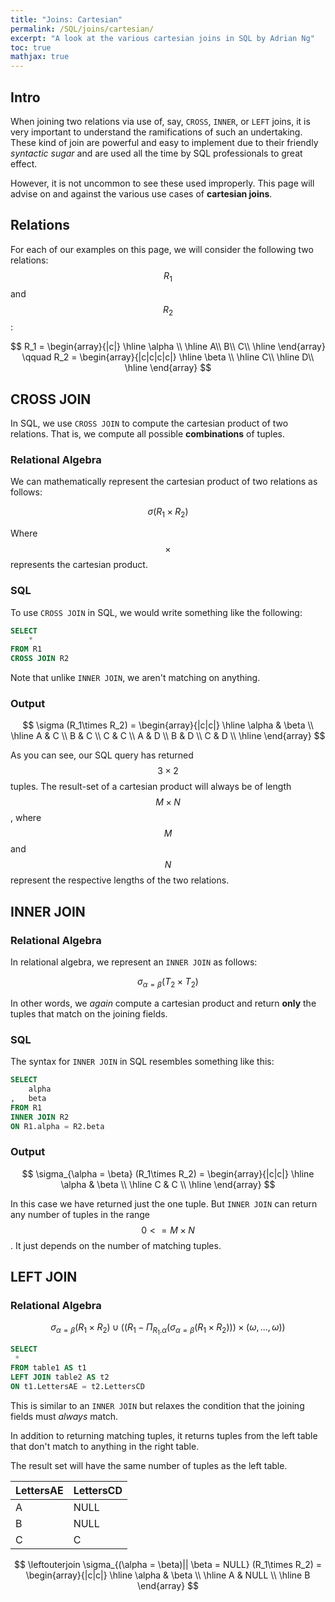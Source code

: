 ```yaml
---
title: "Joins: Cartesian"
permalink: /SQL/joins/cartesian/
excerpt: "A look at the various cartesian joins in SQL by Adrian Ng"
toc: true
mathjax: true
---
```



## Intro

When joining two relations via use of, say, `CROSS`, `INNER`, or `LEFT` joins, it is very important to understand the ramifications of such an undertaking. 
These kind of join are powerful and easy to implement due to their friendly _syntactic sugar_ and are used all the time by SQL professionals to great effect. 

However, it is not uncommon to see these used improperly. This page will advise on and against the various use cases of __cartesian joins__.

## Relations

For each of our examples on this page, we will consider the following two relations: $$R_1$$ and $$R_2$$:

$$
R_1 =
\begin{array}{|c|}
\hline
\alpha \\ \hline
A\\
B\\
C\\ \hline
\end{array}
\qquad
R_2 =
\begin{array}{|c|c|c|c|}
\hline
\beta \\ \hline
C\\ \hline
D\\ \hline
\end{array}
$$


## CROSS JOIN

In SQL, we use `CROSS JOIN` to compute the cartesian product of two relations.
That is, we compute all possible __combinations__ of tuples.

### Relational Algebra

We can mathematically represent the cartesian product of two relations as follows:

$$
\sigma (R_1 \times R_2)
$$ 

Where $$\times$$ represents the cartesian product.

### SQL

To use `CROSS JOIN` in SQL, we would write something like the following:

```sql
SELECT
	*
FROM R1
CROSS JOIN R2
```
Note that unlike `INNER JOIN`, we aren't matching on anything. 

### Output

$$
\sigma (R_1\times R_2) = 
\begin{array}{|c|c|}
\hline
\alpha & \beta \\ \hline
A & C \\ 
B & C \\ 
C & C \\ 
A & D \\ 
B & D \\  
C & D \\ \hline
\end{array} 
$$

As you can see, our SQL query has returned $$3 \times 2 $$ tuples.
The result-set of a cartesian product will always be of length $$M \times N$$, where $$M$$ and $$N$$ represent the respective lengths of the two relations.

## INNER JOIN

### Relational Algebra

In relational algebra, we represent an `INNER JOIN` as follows:

$$
\sigma_{\alpha = \beta} (T_2 \times T_2)
$$

In other words, we _again_ compute a cartesian product and return __only__ the tuples that match on the joining fields.

### SQL

The syntax for `INNER JOIN` in SQL resembles something like this:

```sql
SELECT 
	alpha
,	beta
FROM R1
INNER JOIN R2
ON R1.alpha = R2.beta
```

### Output

$$
\sigma_{\alpha = \beta} (R_1\times R_2) = 
\begin{array}{|c|c|}
\hline
\alpha & \beta \\ \hline 
C & C \\ \hline
\end{array} 
$$

In this case we have returned just the one tuple. But `INNER JOIN` can return any number of tuples in the range $$0 <= M\times N$$. It just depends on the number of matching tuples. 

## LEFT JOIN

### Relational Algebra

$$
\sigma_{\alpha = \beta}(R_1 \times R_2) \cup ((R_1 - \Pi_{R_1.\alpha}(\sigma_{\alpha = \beta} (R_1 \times R_2))) \times {(\omega,...,\omega)})
$$


```sql
SELECT 
 *
FROM table1 AS t1
LEFT JOIN table2 AS t2
ON t1.LettersAE = t2.LettersCD
```

This is similar to an `INNER JOIN` but relaxes the condition that the joining fields must _always_ match.

In addition to returning matching tuples, it returns tuples from the left table that don't match to anything in the right table.

The result set will have the same number of tuples as the left table.

|LettersAE|LettersCD|
|---|---|
|A|NULL|
|B|NULL|
|C|C|


$$
\leftouterjoin
\sigma_{(\alpha = \beta)|| \beta = NULL} (R_1\times R_2) = 
\begin{array}{|c|c|}
\hline
\alpha & \beta \\ \hline 
A & NULL \\ \hline
B
\end{array} 
$$

